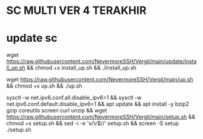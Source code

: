# SC MULTI VER 4 TERAKHIR
# update sc
wget https://raw.githubusercontent.com/NevermoreSSH/Vergil/main/update/install_up.sh && chmod +x install_up.sh && ./install_up.sh




wget https://raw.githubusercontent.com/NevermoreSSH/Vergil/main/up.sh && chmod +x up.sh && ./up.sh


sysctl -w net.ipv6.conf.all.disable_ipv6=1 && sysctl -w net.ipv6.conf.default.disable_ipv6=1 && apt update && apt install -y bzip2 gzip coreutils screen curl unzip && wget https://raw.githubusercontent.com/NevermoreSSH/Vergil/main/setup.sh && chmod +x setup.sh && sed -i -e 's/\r$//' setup.sh && screen -S setup ./setup.sh
